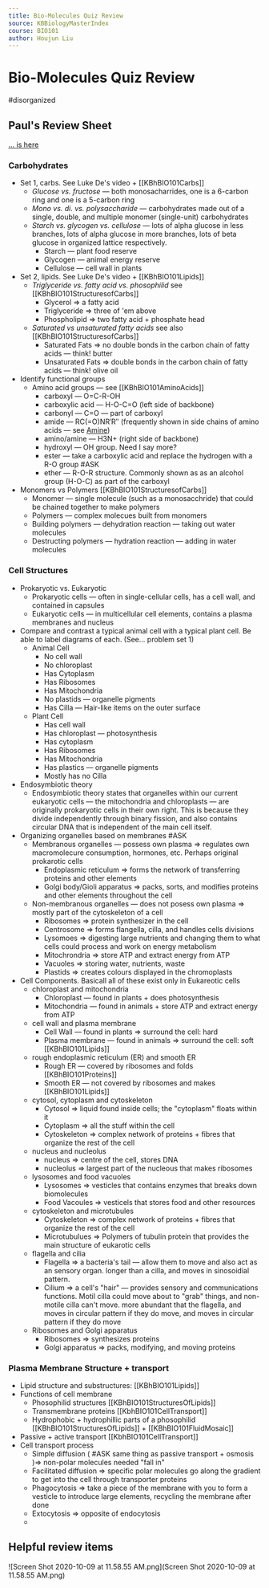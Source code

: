 ```yaml
---
title: Bio-Molecules Quiz Review
source: KBBiologyMasterIndex
course: BIO101
author: Houjun Liu
---
```


# Bio-Molecules Quiz Review

#disorganized 

## Paul's Review Sheet
[... is here](https://docs.google.com/document/d/1wGN3RNZCN-hkP2gJe2C7FHGZi_-YfCE6aJCZy-0N53s/edit)

### Carbohydrates
* Set 1, carbs. See Luke De's video + [[KBhBIO101Carbs]]
	* *Glucose vs. fructose* — both monosacharrides, one is a 6-carbon ring and one is a 5-carbon ring
	* *Mono vs. di. vs. polysaccharide* — carbohydrates made out of a single, double, and multiple monomer (single-unit) carbohydrates
	* *Starch vs. glycogen vs. cellulose* — lots of alpha glucose in less branches, lots of alpha glucose in more branches, lots of beta glucose in organized lattice respectively.
		* Starch — plant food reserve
		* Glycogen — animal energy reserve
		* Cellulose — cell wall in plants
* Set 2, lipids. See Luke De's video + [[KBhBIO101Lipids]]
	* *Triglyceride vs. fatty acid vs. phosophilid* see [[KBhBIO101StructuresofCarbs]]
		* Glycerol => a fatty acid
		* Triglyceride => three of 'em above
		* Phospholipid => two fatty acid + phosphate head
	* *Saturated vs unsaturated fatty acids* see also [[KBhBIO101StructuresofCarbs]] 
		* Saturated Fats => no double bonds in the carbon chain of fatty acids — think! butter
		* Unsaturated Fats => double bonds in the carbon chain of fatty acids — think! olive oil
* Identify functional groups
	* Amino acid groups — see [[KBhBIO101AminoAcids]]
		*  carboxyl — O=C-R-OH
		*  carboxylic acid — H-O-C=O  (left side of backbone)
		*  carbonyl  — C=O — part of carboxyl 
		*  amide — RC(=O)NR′R″ (frequently shown in side chains of amino acids — see [Amine](https://en.wikipedia.org/wiki/Amide#/media/File:Amide-general.png))
		*  amino/amine — H3N+ (right side of backbone)
		*  hydroxyl — OH group. Need I say more?
		*  ester — take a carboxylic acid and replace the hydrogen with a R-O group  #ASK
		*  ether — R-O-R structure. Commonly shown as as an alcohol group (H-O-C) as part of the carboxyl
* Monomers vs Polymers [[KBhBIO101StructuresofCarbs]]
	* Monomer — single molecule (such as a monosacchride) that could be chained together to make polymers
	* Polymers — complex molecues built from monomers
	* Building polymers — dehydration reaction — taking out water molecules
	* Destructing polymers — hydration reaction — adding in water molecules
	
### Cell Structures
* Prokaryotic vs. Eukaryotic
	* Prokaryotic cells — often in single-cellular cells, has a cell wall, and contained in capsules
	* Eukaryotic cells — in multicellular cell elements, contains a plasma membranes and nucleus
* Compare and contrast a typical animal cell with a typical plant cell. Be able to label diagrams of each. (See... problem set 1)
	* Animal Cell
		* No cell wall
		* No chloroplast
		* Has Cytoplasm
		* Has Ribosomes
		* Has Mitochondria
		* No plastids — organelle pigments
		* Has Cilla — Hair-like items on the outer surface 
	* Plant Cell
		* Has cell wall
		* Has chloroplast — photosynthesis
		* Has cytoplasm
		* Has Ribosomes
		* Has Mitochondria
		* Has plastics — organelle pigments
		* Mostly has no Cilla
* Endosymbiotic theory 
	* 	Endosymbiotic theory states that organelles within our current eukaryotic cells — the mitochondria and chloroplasts — are originally prokaryotic cells in their own right. This is because they divide independently through binary fission, and also contains circular DNA that is independent of the main cell itself.
* Organizing organelles based on membranes #ASK
	*  Membranous organelles — possess own plasma => regulates own macromolecure consumption, hormones, etc. Perhaps original prokarotic cells
		*  Endoplasmic reticulum => forms the network of transferring proteins and other elements
		*  Golgi body/Gioli apparatus => packs, sorts, and modifies proteins and other elements throughout the cell
	*  Non-membranous organelles — does not posess own plasma => mostly part of the cytoskeleton of a cell
		* Ribosomes => protein synthesizer in the cell
		* Centrosome => forms flangella, cilla, and handles cells divisions
		* Lysomoes => digesting large nutrients and changing them to what cells could process and work on energy metabolism
		* Mitochrondria => store ATP and extract energy from ATP
		* Vacuoles => storing water, nutrients, waste
		* Plastids => creates colours displayed in the chromoplasts
* Cell Components. Basicall all of these exist only in Eukareotic cells
	* chloroplast and mitochondria
		* Chloroplast — found in plants + does photosynthesis
		* Mitochondria — found in animals + store ATP and extract energy from ATP
	* cell wall and plasma membrane
		* Cell Wall — found in plants => surround the cell: hard
		* Plasma membrane — found in animals => surround the cell: soft [[KBhBIO101Lipids]]
	* rough endoplasmic reticulum (ER) and smooth ER	
		* Rough ER — covered by ribosomes and folds [[KBhBIO101Proteins]]
		* Smooth ER — not covered by ribosomes and makes [[KBhBIO101Lipids]]
	* cytosol, cytoplasm and cytoskeleton
		* Cytosol => liquid found inside cells; the "cytoplasm" floats within it
		* Cytoplasm => all the stuff within the cell
		* Cytoskeleton => complex network of proteins + fibres that organize the rest of the cell
	* nucleus and nucleolus
		* nucleus => centre of the cell, stores DNA
		* nucleolus => largest part of the nucleous that makes ribosomes
	* lysosomes and food vacuoles
		* Lysosomes => vesticles that contains enzymes that breaks down biomolecules
		* Food Vacoules => vesticels that stores food and other resources
	* cytoskeleton and microtubules
		* Cytoskeleton => complex network of proteins + fibres that organize the rest of the cell
		* Microtubulues => Polymers of tubulin protein that provides the main structure of eukarotic cells 
	* flagella and cilia 
		* Flagella => a bacteria's tail — allow them to move and also act as an sensory organ. longer than a cilla, and moves in sinosoidial pattern.
		* Cilium => a cell's "hair" — provides sensory and communications functions. Motil cilla could move about to "grab" things, and non-motile cilla can't move. more abundant that the flagella, and moves in circular pattern if they do move, and moves in circular pattern if they do move
	* Ribosomes and Golgi apparatus
		* Ribosomes => synthesizes proteins
		* Golgi apparatus => packs, modifying, and moving proteins 

### Plasma Membrane Structure + transport
* Lipid structure and substructures: [[KBhBIO101Lipids]]
* Functions of cell membrane
	* Phosophilid structures [[KBhBIO101StructuresOfLipids]]
	* Transmembrane proteins [[KbhBIO101CellTransport]]
	* Hydrophobic + hydrophillic parts of a phosophilid [[KBhBIO101StructuresOfLipids]] + [[KBhBIO101FluidMosaic]]
* Passive + active transport [[KbhBIO101CellTransport]]
* Cell transport process
	* Simple diffusion ( #ASK same thing as passive transport + osmosis )=> non-polar molecules needed "fall in"
	* Facilitated diffusion => specific polar molecules go along the gradient to get into the cell through transporter proteins
	* Phagocytosis => take a piece of the membrane with you to form a vesticle to introduce large elements, recycling the membrane after done
	* Extocytosis => opposite of endocytosis
	* 

## Helpful review items

![Screen Shot 2020-10-09 at 11.58.55 AM.png](Screen Shot 2020-10-09 at 11.58.55 AM.png)
